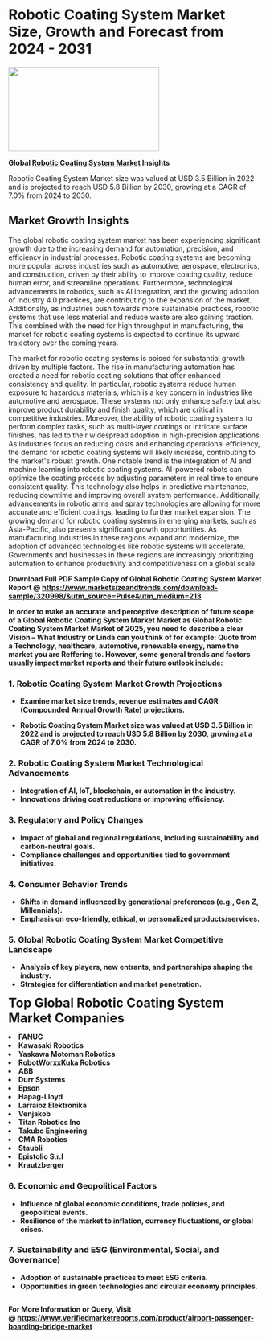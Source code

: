 <H1>Robotic Coating System Market Size, Growth and Forecast from 2024 - 2031</H1><img class="aligncenter size-medium wp-image-584254" src="https://thirdeyenews.in/wp-content/uploads/2024/09/Global-Market-Research-300x168.jpeg" alt="" width="300" height="168" /><p><strong>Global&nbsp;<a href="https://www.marketsizeandtrends.com/download-sample/320998/&amp;utm_source=Pulse&amp;utm_medium=213">Robotic Coating System Market</a> Insights</strong></p><p>Robotic Coating System Market size was valued at USD 3.5 Billion in 2022 and is projected to reach USD 5.8 Billion by 2030, growing at a CAGR of 7.0% from 2024 to 2030.</p><p><h2>Market Growth Insights</h2> <p>The global robotic coating system market has been experiencing significant growth due to the increasing demand for automation, precision, and efficiency in industrial processes. Robotic coating systems are becoming more popular across industries such as automotive, aerospace, electronics, and construction, driven by their ability to improve coating quality, reduce human error, and streamline operations. Furthermore, technological advancements in robotics, such as AI integration, and the growing adoption of Industry 4.0 practices, are contributing to the expansion of the market. Additionally, as industries push towards more sustainable practices, robotic systems that use less material and reduce waste are also gaining traction. This combined with the need for high throughput in manufacturing, the market for robotic coating systems is expected to continue its upward trajectory over the coming years.</p> <p><strong></strong></p> <p>The market for robotic coating systems is poised for substantial growth driven by multiple factors. The rise in manufacturing automation has created a need for robotic coating solutions that offer enhanced consistency and quality. In particular, robotic systems reduce human exposure to hazardous materials, which is a key concern in industries like automotive and aerospace. These systems not only enhance safety but also improve product durability and finish quality, which are critical in competitive industries. Moreover, the ability of robotic coating systems to perform complex tasks, such as multi-layer coatings or intricate surface finishes, has led to their widespread adoption in high-precision applications. As industries focus on reducing costs and enhancing operational efficiency, the demand for robotic coating systems will likely increase, contributing to the market's robust growth. One notable trend is the integration of AI and machine learning into robotic coating systems. AI-powered robots can optimize the coating process by adjusting parameters in real time to ensure consistent quality. This technology also helps in predictive maintenance, reducing downtime and improving overall system performance. Additionally, advancements in robotic arms and spray technologies are allowing for more accurate and efficient coatings, leading to further market expansion. The growing demand for robotic coating systems in emerging markets, such as Asia-Pacific, also presents significant growth opportunities. As manufacturing industries in these regions expand and modernize, the adoption of advanced technologies like robotic systems will accelerate. Governments and businesses in these regions are increasingly prioritizing automation to enhance productivity and competitiveness on a global scale. <p><strong></p><p><span class=""><strong>Download Full PDF Sample Copy of Global Robotic Coating System Market Report</strong> @ <a href="https://www.marketsizeandtrends.com/download-sample/320998/&amp;utm_source=Pulse&amp;utm_medium=213" target="_blank">https://www.marketsizeandtrends.com/download-sample/320998/&amp;utm_source=Pulse&amp;utm_medium=213</a></span></p><p>In order to make an accurate and perceptive description of future scope of a Global&nbsp;Robotic Coating System Market Market as Global&nbsp;Robotic Coating System Market Market of 2025, you need to describe a clear Vision &ndash; What Industry or Linda can you think of for example: Quote from a Technology, healthcare, automotive, renewable energy, name the market you are Reffering to. However, some general trends and factors usually impact market reports and their future outlook include:</p><h3>1.&nbsp;<strong>Robotic Coating System Market Growth Projections</strong></h3><ul><li>Examine market size trends, revenue estimates and CAGR (Compounded Annual Growth Rate) projections.</li><li><p>Robotic Coating System Market size was valued at USD 3.5 Billion in 2022 and is projected to reach USD 5.8 Billion by 2030, growing at a CAGR of 7.0% from 2024 to 2030.</p></li></ul><h3>2.&nbsp;<strong>Robotic Coating System Market Technological Advancements</strong></h3><ul><li>Integration of AI, IoT, blockchain, or automation in the industry.</li><li>Innovations driving cost reductions or improving efficiency.</li></ul><h3>3.&nbsp;<strong>Regulatory and Policy Changes</strong></h3><ul><li>Impact of global and regional regulations, including sustainability and carbon-neutral goals.</li><li>Compliance challenges and opportunities tied to government initiatives.</li></ul><h3>4.&nbsp;<strong>Consumer Behavior Trends</strong></h3><ul><li>Shifts in demand influenced by generational preferences (e.g., Gen Z, Millennials).</li><li>Emphasis on eco-friendly, ethical, or personalized products/services.</li></ul><h3>5.&nbsp;<strong>Global Robotic Coating System Market Competitive Landscape</strong></h3><ul><li>Analysis of key players, new entrants, and partnerships shaping the industry.</li><li>Strategies for differentiation and market penetration.</li></ul><p data-pm-slice="1 1 []"><span style="color: inherit; font-family: inherit; font-size: 25px;">Top Global Robotic Coating System Market Companies</span></p><div class="" data-test-id=""><p><li>FANUC</li><li> Kawasaki Robotics</li><li> Yaskawa Motoman Robotics</li><li> RobotWorxxKuka Robotics</li><li> ABB</li><li> Durr Systems</li><li> Epson</li><li> Hapag-Lloyd</li><li> Larraioz Elektronika</li><li> Venjakob</li><li> Titan Robotics Inc</li><li> Takubo Engineering</li><li> CMA Robotics</li><li> Staubli</li><li> Epistolio S.r.l</li><li> Krautzberger</li></p></div><h3>6.&nbsp;<strong>Economic and Geopolitical Factors</strong></h3><ul><li>Influence of global economic conditions, trade policies, and geopolitical events.</li><li>Resilience of the market to inflation, currency fluctuations, or global crises.</li></ul><h3>7.&nbsp;<strong>Sustainability and ESG (Environmental, Social, and Governance)</strong></h3><ul><li>Adoption of sustainable practices to meet ESG criteria.</li><li>Opportunities in green technologies and circular economy principles.</li></ul><h2><strong style="font-size: 14px;">For More Information or Query, Visit @&nbsp;</strong><a style="background-color: #ffffff; font-size: 14px;" href="https://www.marketsizeandtrends.com/report/robotic-coating-system-market/" target="_blank">https://www.verifiedmarketreports.com/product/airport-passenger-boarding-bridge-market</a></h2>
